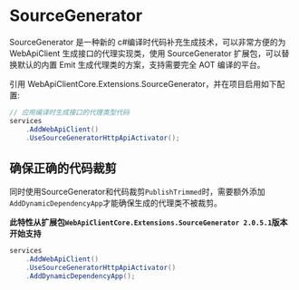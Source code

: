﻿# SourceGenerator

SourceGenerator 是一种新的 c#编译时代码补充生成技术，可以非常方便的为 WebApiClient 生成接口的代理实现类，使用 SourceGenerator 扩展包，可以替换默认的内置 Emit 生成代理类的方案，支持需要完全 AOT 编译的平台。

引用 WebApiClientCore.Extensions.SourceGenerator，并在项目启用如下配置:

```csharp
// 应用编译时生成接口的代理类型代码
services
    .AddWebApiClient()
    .UseSourceGeneratorHttpApiActivator();
```

## 确保正确的代码裁剪

同时使用SourceGenerator和代码裁剪`PublishTrimmed`时，需要额外添加`AddDynamicDependencyApp`才能确保生成的代理类不被裁剪。

**此特性从扩展包`WebApiClientCore.Extensions.SourceGenerator 2.0.5.1`版本开始支持**

```csharp
services
    .AddWebApiClient()
    .UseSourceGeneratorHttpApiActivator()
    .AddDynamicDependencyApp();
```
